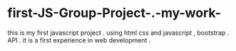 # first-JS-Group-Project-.-my-work-
this is my first javascript project . using html css and javascript , bootstrap . API  . it is a first experience in web development .
